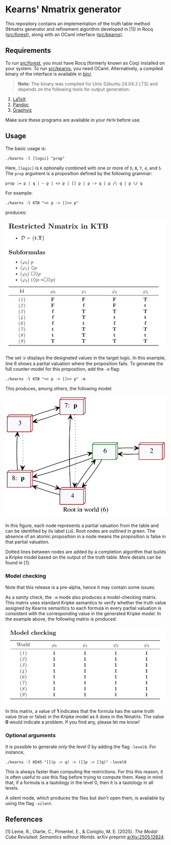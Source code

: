 # Kearns' Nmatrix generator

This repository contains an implementation of the truth table method (Nmatrix generator and refinement algorithm developed in [1]) in Rocq ([src/forest](src/forest/)), along with an OCaml interface ([src/kearns](src/kearns/)).

## Requirements

To run [src/forest](src/forest/), you must have Rocq (formerly known as Coq) installed on your system. To run [src/kearns](src/kearns/), you need OCaml. Alternatively, a compiled binary of the interface is available in [bin/](bin/).

> **Note:** The binary was compiled for Unix (Ubuntu 24.04.2 LTS) and depends on the following tools for output generation:

1. [LaTeX](https://www.latex-project.org/get/)
2. [Pandoc](https://pandoc.org/)
3. [Graphviz](https://graphviz.org/)

Make sure these programs are available in your `PATH` before use.

## Usage

The basic usage is:

```
./kearns -l [logic] "prop"
```

Here, `[logic]` is `K` optionally combined with one or more of `D`, `B`, `T`, `4`, and `5`. The `prop` argument is a proposition defined by the following grammar:

```
prop := p | q | ~ p | <> p | [] p | p -> q | p /\ q | p \/ q
```

For example:

```
./kearns -l KTB "<> p -> []<> p"
```

produces:

![Example Nmatrix](./assets/ex1.png)

The set $\mathcal{D}$ displays the designated values in the target logic. In this example, line $6$ shows a partial valuation where the proposition fails. To generate the full counter-model for this proposition, add the `-m` flag:

```
./kearns -l KTB "<> p -> []<> p" -m
```

This produces, among others, the following model:

![Example of model](./assets/ex2.svg)

In this figure, each node represents a partial valuation from the table and can be identified by its label (`id`). Root nodes are outlined in green. The absence of an atomic proposition in a node means the proposition is false in that partial valuation.

Dotted lines between nodes are added by a completion algorithm that builds a Kripke model based on the output of the truth table. More details can be found in [1].

### Model checking

Note that this release is a pre-alpha, hence it may contain some issues.

As a sanity check, the ``-m`` mode also produces a model-checking matrix. This matrix uses standard Kripke semantics to verify whether the truth value assigned by Kearns semantics to each formula in every partial valuation is consistent with the corresponding value in the generated Kripke model. In the example above, the following matrix is produced:

![Example of model checking](./assets/ex3.png)

In this matrix, a value of **1** indicates that the formula has the same truth value (true or false) in the Kripke model as it does in the Nmatrix. The value **0** would indicate a problem. If you find any, please let me know!


### Optional arguments

It is possible to generate only the level $0$ by adding the flag ``-level0``. For instance,

```
./kearns -l KD45 "[](p -> q) -> ([]p -> []q)" -level0
```

This is always faster than computing the restrictions. For this this reason, it is often useful to use this flag before trying to compute them. Keep in mind that, if a formula is a tautology in the level $0$, then it is a tautology in all levels.

A silent mode, which produces the files but don't open them, is available by using the flag ``-silent``.

## References

[1] Leme, R., Olarte, C., Pimentel, E., & Coniglio, M. E. (2025). *The Modal Cube Revisited: Semantics without Worlds*. arXiv preprint [arXiv:2505.12824](https://arxiv.org/abs/2505.12824).
